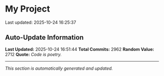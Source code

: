 # My Project


Last updated: 2025-10-24 16:25:37

























































































































































































































































































































































































































































































































































































































































































































































































































































































































































































































































































































































































































































































































































































































































































































































































































































































































































































































































































































































































































































































































































































































































































































































































































































































































































































































































































































































































































































































































































































































































































































































































































































































































































































































































































## Auto-Update Information

**Last Updated:** 2025-10-24 16:51:44
**Total Commits:** 2962
**Random Value:** 2712
**Quote:** _Code is poetry._

---
_This section is automatically generated and updated._